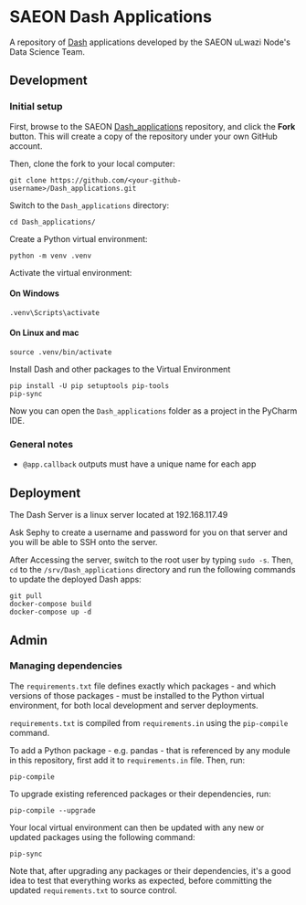 # SAEON Dash Applications

A repository of [Dash](https://plotly.com/dash/) applications developed
by the SAEON uLwazi Node's Data Science Team.

## Development

### Initial setup
First, browse to the SAEON [Dash_applications](https://github.com/SAEONData/Dash_applications)
repository, and click the **Fork** button. This will create a copy of the repository
under your own GitHub account.

Then, clone the fork to your local computer:

    git clone https://github.com/<your-github-username>/Dash_applications.git

Switch to the `Dash_applications` directory:

    cd Dash_applications/

Create a Python virtual environment:

    python -m venv .venv

Activate the virtual environment:

#### On Windows
    .venv\Scripts\activate
    
#### On Linux and mac
    source .venv/bin/activate

Install Dash and other packages to the Virtual Environment  
    
    pip install -U pip setuptools pip-tools
    pip-sync

Now you can open the `Dash_applications` folder as a project in the PyCharm IDE.

### General notes
* `@app.callback` outputs must have a unique name for each app

## Deployment

The Dash Server is a linux server located at 192.168.117.49

Ask Sephy to create a username and password for you on that server and you will be able to SSH onto the server.

After Accessing the server, switch to the root user by typing `sudo -s`.
Then, `cd` to the `/srv/Dash_applications` directory and run the following
commands to update the deployed Dash apps:

    git pull
    docker-compose build
    docker-compose up -d

## Admin

### Managing dependencies
The `requirements.txt` file defines exactly which packages - and which versions
of those packages - must be installed to the Python virtual environment, for both
local development and server deployments.

`requirements.txt` is compiled from `requirements.in` using the `pip-compile` command.

To add a Python package - e.g. pandas - that is referenced by any module in this
repository, first add it to `requirements.in` file. Then, run:

    pip-compile

To upgrade existing referenced packages or their dependencies, run:

    pip-compile --upgrade

Your local virtual environment can then be updated with any new or updated packages
using the following command:

    pip-sync

Note that, after upgrading any packages or their dependencies, it's a good idea
to test that everything works as expected, before committing the updated
`requirements.txt` to source control.
